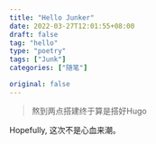 ```yaml
---
title: "Hello Junker"
date: 2022-03-27T12:01:55+08:00
draft: false
tag: "hello"
type: "poetry"
tags: ["Junk"]
categories: ["随笔"]

original: false
---
```


> 熬到两点搭建终于算是搭好Hugo

Hopefully, 这次不是心血来潮。
